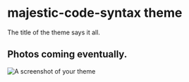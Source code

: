 # majestic-code-syntax theme

The title of the theme says it all.

##  Photos coming eventually.

![A screenshot of your theme](https://f.cloud.github.com/assets/69169/2289498/4c3cb0ec-a009-11e3-8dbd-077ee11741e5.gif)
